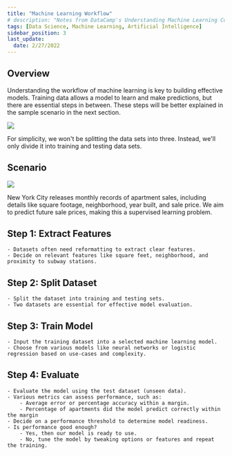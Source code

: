 ```yaml
---
title: "Machine Learning Workflow"
# description: "Notes from DataCamp's Understanding Machine Learning Course"
tags: [Data Science, Machine Learning, Artificial Intelligence]
sidebar_position: 3
last_update:
  date: 2/27/2022
---
```


## Overview 

Understanding the workflow of machine learning is key to building effective models. Training data allows a model to learn and make predictions, but there are essential steps in between. These steps will be better explained in the sample scenario in the next section.

<div class='img-center'>

![](/img/docs/ml-worklow-diagram-detailed.png)

</div>


For simplicity, we won't be splitting the data sets into three. Instead, we'll only divide it into training and testing data sets.

## Scenario

<div class='img-center'>

![](/img/docs/ml-workflow-nyc.png)

</div>

New York City releases monthly records of apartment sales, including details like square footage, neighborhood, year built, and sale price. We aim to predict future sale prices, making this a supervised learning problem.

## Step 1: Extract Features

    - Datasets often need reformatting to extract clear features.
    - Decide on relevant features like square feet, neighborhood, and proximity to subway stations.

## Step 2: Split Dataset

    - Split the dataset into training and testing sets.
    - Two datasets are essential for effective model evaluation.

## Step 3: Train Model

    - Input the training dataset into a selected machine learning model.
    - Choose from various models like neural networks or logistic regression based on use-cases and complexity.

## Step 4: Evaluate

    - Evaluate the model using the test dataset (unseen data).
    - Various metrics can assess performance, such as:
        - Average error or percentage accuracy within a margin.
        - Percentage of apartments did the model predict correctly within the margin
    - Decide on a performance threshold to determine model readiness.
    - Is performance good enough?
        - Yes, then our model is ready to use.
        - No, tune the model by tweaking options or features and repeat the training.


